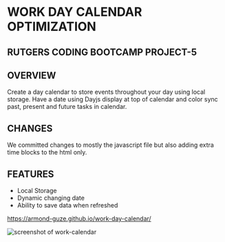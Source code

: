 # WORK DAY CALENDAR OPTIMIZATION 

## RUTGERS CODING BOOTCAMP PROJECT-5

## OVERVIEW 
Create a day calendar to store events throughout your day using local storage. Have a date using Dayjs display at top of calendar and color sync past, present and future tasks in calendar.

## CHANGES
We committed changes to mostly the javascript file but also adding extra time blocks to the html only.

## FEATURES
- Local Storage
- Dynamic changing date 
- Ability to save data when refreshed

https://armond-guze.github.io/work-day-calendar/

![screenshot of work-calendar](https://github.com/Armond-Guze/work-day-calendar/assets/88688052/c33a7a2c-6919-46b6-b419-2d8728022fa8)

